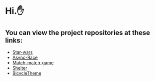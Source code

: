 # Hi.:hand:

## You can view the project repositories at these links:
 -  <a href="" md-fab>
        <md-icon class="md-24">Star-wars</md-icon>
    </a>
 -  <a href="" md-fab>
        <md-icon class="md-24">Async-Race</md-icon>
    </a>
 -  <a href="" md-fab>
        <md-icon class="md-24">Match-match-game</md-icon>
    </a>
 -  <a href="" md-fab>
        <md-icon class="md-24">Shelter</md-icon>
    </a>
 -  <a href="" md-fab>
        <md-icon class="md-24">BicycleTheme</md-icon>
    </a>
